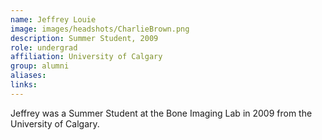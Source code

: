 ```yaml
---
name: Jeffrey Louie
image: images/headshots/CharlieBrown.png
description: Summer Student, 2009
role: undergrad
affiliation: University of Calgary
group: alumni
aliases: 
links:
---
```


Jeffrey was a Summer Student at the Bone Imaging Lab in 2009 from the University of Calgary.
